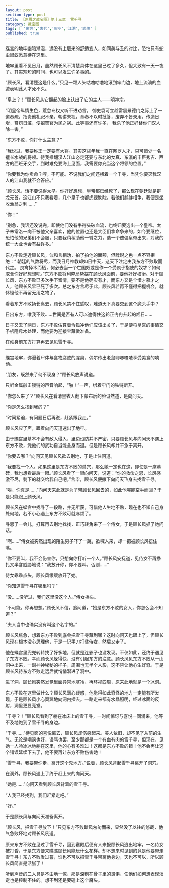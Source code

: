 ```yaml
---
layout: post
section-type: post
title: 【东雪之藏宝图】第十三章  雪千寻
category: 藏宝图
tags: [ '东方','古代','架空','江湖','武侠' ]
published: true
---
```

蝶宫的地牢幽暗潮湿，远没有上层来的舒适宜人，如同美与丑的对比，恐怕只有蛇虫鼠蚁愿意待在这里。

地牢里看不见日月，虽然顾长风不清楚具体在这里已过了多久，但大致有一天一夜了。其实短短的时间，也可以发生许多事的。

“顾长风，看清楚这是什么。”只见一颗人头咕噜咕噜地滚到牢门边，地上流淌的血迹表明此人才死不久。

“皇上？！”顾长风从它翻起的脸上认出了它的主人——明神宗。

“明皇帝纵情生色，荒怠专权又听不进劝言， 御史袁可立趁雷震景德门之际上了一道奏疏，指责他礼祀不亲，朝讲未视，章奏不以时批答，废弃不皆录用，传造日增，赏罚日滥，便招罢官为民之祸。此等事还有许多， 我杀了他正好替你们汉人除一害。”

“东方不败，你打什么主意？”

“我说过，我要称王一定要有大将。其实这些年我一直在网罗人才，只可惜少一名擅长水战的将领。待我推翻汉人江山必定还要与东北的女真、东瀛的丰臣秀吉、西方的西班牙交手，到时难免要海上见面，我需要你充当这个将领的位置。”

“你要我为你卖命？哼，不可能。不说我们之间还横着一个千寻，当凭你要灭我汉人的江山我就不会答应。”

“顾长风，话不要说得太早。你好好想想，皇帝都已经死了，那么现在朝廷就是群龙无首。这江山不只我看着，几个皇子也都虎视眈眈。若他们鹬蚌相争，我便是坐收渔翁之利……”

“你！”

“别急，我话还没说完。即使他们没有争得头破血流，也终归要选出一个皇帝。太子朱常洛一向不被他父亲喜欢，他的位置也还是大臣们拿命争来的，如今要继位，恐怕他的兄弟们不会服，只要我稍稍助他一臂之力，选一个傀儡皇帝出来，对我的统一大业也会有益许多。”

东方不败走近顾长风，似和言相劝，拍了拍他的面颊，但睥睨之色一点不容拒绝：“ 朝廷的气数将尽，而我日月神教却如日中天，这天下注定由我东方不败取而代之。 良禽择木而栖，何必去当一个亡国奴或是作一个受疯子指使的奴才？如何取舍你好好想想吧。”东方不败将利弊局势摆在顾长风面前，要他好好权衡。对于顾长风，东方不败已多次手下留情，要不是他确实有才，而东方又是个惜才慕才之人，他顾长风早已死了多次。总之东方言尽于此，顾长风若再不懂得把握机会，就休怪他不再留无用之物了。

看着东方不败扬长离去，顾长风禁不住感叹，难道天下真要交到这个魔头手中？

日出东方，唯我不败……世间是否有人可以遮得住这轮正冉冉升起的旭日……



日子又去了两日，东方不败估算着令狐冲他们应该出关了，于是便将皇宫的事情交予柝隐斥木处理，而他要为迎接宝藏做准备。

在动身前东方打算再去见见雪千寻。


****


蝶宫地牢，弥漫着尸体与食物腐败的腥臭，偶尔传出老鼠唧唧喳喳享受美食的响动。

“朋友，既然来了何不现身？”顾长风放声说道。

只听金属敲击锁链的声音响起，“啪！”一声，绑着牢门的铁链断开。

“你怎么来了？”顾长风在看清黑衣人翻下蒙布后的脸讶然道，是向问天。

“你是怎么找到我的？”

“时间紧迫，有问题日后再说，赶紧跟我走。”

顾长风应了声，跟着向问天迅速出了地牢。

由于蝶宫里基本不会有敌人侵入，里边设防并不严密，只要顾长风与向问天不遇上东方不败，凭他们的武功自当能全身而退。但是顾长风却并不急于离开。

“你要去哪？”向问天见顾长风欲去别地，于是止住问道。

“我要找一个人。如果这里是东方不败的巢穴，那么她一定也在这，即使是一座墓碑，我也想看最后一眼。”顾长风看了一眼向问天，说道：“你的救命之恩，长风感激不尽，剩下的就交给我自己吧。”言毕，顾长风便撇下向问天飞身去找雪千寻。

“唉，你真是……”向问天来此就是为了带顾长风回去的，如此他哪能空手而回？于是只能跟上顾长风。

顾长风在蝶宫中找寻了一段路，并无所获，可惜他人生地不熟，现在也不知自己身处何地，若不小心遇上东方不败可就麻烦了。

寻思了一会儿，打算再去别地找找，正巧转角来了一个侍女，于是顾长风抓了她问话。

“啊……”侍女被突然出现的陌生男子吓了一跳，欲喊人来，却一把被顾长风捂住嘴。

“你不要叫，我不会伤害你，只想向你打听一个人。”顾长风安抚道，见侍女不再挣扎又半含威胁地说：“我放开你，你不要叫，否则……”

侍女乖乖点头，顾长风缓缓放开了她。

“你知道雪千寻在哪里吗？”

“没……没听过，我们这里没这个人。”侍女摇头。

“不可能。你再想想。”顾长风不信，追问道，“她是东方不败的女人，你怎么会不知道？”

“夫人当中也确实没有叫这个名字的。”

顾长风焦急，想着东方不败到底会把雪千寻藏到哪？这时向问天也跟上了，但顾长风现在根本没心思理他，于是一记手刀打昏侍女，然后又走了。

他在蝶宫里兜兜转转找了好多地，但就是连影子也没发现。不仅如此，还终于遇见了东方不败。幸而顾长风躲得快，没有引起东方的注意。顾长风见东方不败从一山洞中出来，一副神神秘秘的样子，周围也无半个人影，这不禁让他心生好奇。于是顾长风待东方不败走远后就悄悄潜进了洞中。

进了洞，顾长风突然发觉里面异常地寒冷，再环视四周，原来此地就是一个冰洞。

东方不败在这里做什么？顾长风满心疑惑，他觉得如此奇怪的地方一定能有所发现，于是顾长风小心翼翼地向洞内探去。一路走来都有水晶照明，经过冰面的反射，洞里更显亮堂。

“千寻？！”顾长风看到了躺在冰床上的雪千寻，一时间惊讶与喜悦一同涌来，他等不及地跑到了雪千寻的身边。

“千寻……”待见面的喜悦离去，顾长风却伤感起来。美人依旧，却不见了从前的生气。无论是嘲讽也好，谩骂也罢，至少那都是一个有血有肉的雪千寻，但现在，见她一人冷冰冰地躺在这里，他的心有多难过！这都是东方不败的错！他不会再让这个错误延续下去了，他不要再让东方不败伤害她！

“雪千寻，我要带你走，离开这个鬼地方。”说着，顾长风背起雪千寻离开了洞穴。

在洞外，顾长风遇上了终于赶上来的向问天。

“她是……”向问天看到顾长风背着的雪千寻。

“人我已经找到，我们赶紧走吧。”

“好。”

于是顾长风与向问天准备离开。

“顾长风，把雪千寻放下！”只见东方不败踏风匆匆而来，显然没了以往的悠哉，他气急败坏地对顾长风吼道。

原来东方不败在见过了雪千寻，回到寝殿后便有人来报顾长风逃出地牢，一名侍女被打昏，于是东方便来瞧瞧顾长风能玩什么花样。却不想来时见到的竟是他要带走雪千寻！东方不败发过誓，谁也不可以把雪千寻带离他身边，天也不可以，所以顾长风简直是活腻了！

听到声音的二人具是不由地一惊，那是深刻在骨子里的畏惧，任他们如何想表现淡定也是控制不住的。想不到还是要碰上这个魔头。
